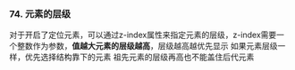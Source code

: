 ### 74. 元素的层级
对于开启了定位元素，可以通过z-index属性来指定元素的层级，z-index需要一个整数作为参数，**值越大元素的层级越高**，层级越高越优先显示
如果元素层级一样，优先选择结构靠下的元素
祖先元素的层级再高也不能盖住后代元素